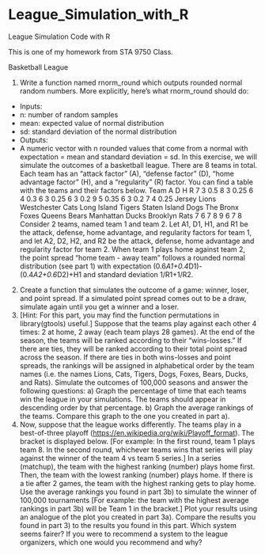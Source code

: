 # League_Simulation_with_R
League Simulation Code with R

This is one of my homework from STA 9750 Class. 
   
 Basketball League
1) Write a function named rnorm_round which outputs rounded normal random numbers. More explicitly, here’s what rnorm_round should do:
- Inputs:
- n: number of random samples
- mean: expected value of normal distribution
- sd: standard deviation of the normal distribution
- Outputs:
- A numeric vector with n rounded values that come from a normal with
expectation = mean and standard deviation = sd.
In this exercise, we will simulate the outcomes of a basketball league. There are 8 teams in total. Each team has an “attack factor” (A), “defense factor” (D), “home advantage factor” (H), and a “regularity” (R) factor. You can find a table with the teams and their factors below.
     Team A
D H R
7 3 0.5 8 3 0.25 6 4 0.3 6 3 0.25 6 3 0.2 9 5 0.35 6 3 0.2 7 4 0.25
          Jersey Lions Westchester Cats Long Island Tigers Staten Island Dogs The Bronx Foxes Queens Bears Manhattan Ducks Brooklyn Rats
7 6 7 8 9 6 7 8
                                                                           Consider 2 teams, named team 1 and team 2. Let A1, D1, H1, and R1 be the attack, defense, home advantage, and regularity factors for team 1, and let A2, D2, H2, and R2 be the attack, defense, home advantage and regularity factor for team 2. When team 1 plays home against team 2, the point spread “home team - away team” follows a rounded normal distribution (see part 1) with expectation (0.6*A1+0.4*D1)-(0.4*A2+0.6*D2)+H1 and standard deviation 1/R1+1/R2.

 2) Create a function that simulates the outcome of a game: winner, loser, and point spread. If a simulated point spread comes out to be a draw, simulate again until you get a winner and a loser.
3) [Hint: For this part, you may find the function permutations in library(gtools) useful.] Suppose that the teams play against each other 4 times: 2 at home, 2 away (each team plays 28 games). At the end of the season, the teams will be ranked according to their “wins-losses.” If there are ties, they will be ranked according to their total point spread across the season. If there are ties in both wins-losses and point spreads, the rankings will be assigned in alphabetical order by the team names (i.e. the names Lions, Cats, Tigers, Dogs, Foxes, Bears, Ducks, and Rats). Simulate the outcomes of 100,000 seasons and answer the following questions:
a) Graph the percentage of time that each teams win the league in your simulations. The teams should appear in descending order by that percentage.
b) Graph the average rankings of the teams. Compare this graph to the one you created in part a).
4) Now, suppose that the league works differently. The teams play in a best-of-three playoff (​https://en.wikipedia.org/wiki/Playoff_format​). The bracket is displayed below. [For example: In the first round, team 1 plays team 8. In the second
round, whichever teams wins that series will play against the winner of the team 4 vs team 5 series.] In a series (matchup), the team with the highest ranking (number) plays home first. Then, the team with the lowest ranking (number) plays home. If there is a tie after 2 games, the team with the highest ranking gets to play home. Use the average rankings you found in part 3b) to simulate the winner of 100,000 tournaments [For example: the team with the highest average rankings in part 3b) will be Team 1 in the bracket.] Plot your results using an analogue of the plot you created in part 3a). Compare the results you found in part 3) to the results you found in this part. Which system seems fairer? If you were to recommend a system to the league organizers, which one would you recommend and why?
 
 
